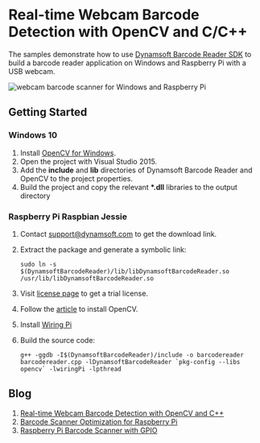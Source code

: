 # Real-time Webcam Barcode Detection with OpenCV and C/C++

The samples demonstrate how to use [Dynamsoft Barcode Reader SDK](http://www.dynamsoft.com/Products/Dynamic-Barcode-Reader.aspx) to build a barcode reader application on Windows and Raspberry Pi with a USB webcam.

![webcam barcode scanner for Windows and Raspberry Pi](http://www.codepool.biz/wp-content/uploads/2016/05/dbr_opencv_cplusplus.png)

## Getting Started
### Windows 10
1. Install [OpenCV for Windows](http://opencv.org/downloads.html).
2. Open the project with Visual Studio 2015.
3. Add the **include** and **lib** directories of Dynamsoft Barcode Reader and OpenCV to the project properties.
4. Build the project and copy the relevant **\*.dll** libraries to the output directory

### Raspberry Pi Raspbian Jessie
1. Contact [support@dynamsoft.com](mailto:support@dynamsoft.com) to get the download link.
2. Extract the package and generate a symbolic link:

    ```
    sudo ln -s $(DynamsoftBarcodeReader)/lib/libDynamsoftBarcodeReader.so /usr/lib/libDynamsoftBarcodeReader.so
    ```
3. Visit [license page](http://www.dynamsoft.com/CustomerPortal/Account/GetTrialLicense.aspx?Product=DBR) to get a trial license.
4. Follow the [article](http://www.pyimagesearch.com/2015/10/26/how-to-install-opencv-3-on-raspbian-jessie/) to install OpenCV.
5. Install [Wiring Pi](http://wiringpi.com/download-and-install/) 
6. Build the source code:

   ```
   g++ -ggdb -I$(DynamsoftBarcodeReader)/include -o barcodereader barcodereader.cpp -lDynamsoftBarcodeReader `pkg-config --libs opencv` -lwiringPi -lpthread
   ```

## Blog
1. [Real-time Webcam Barcode Detection with OpenCV and C++](http://www.codepool.biz/webcam-barcode-detection-opencv-cplusplus.html)
2. [Barcode Scanner Optimization for Raspberry Pi](http://www.codepool.biz/raspberrypi-barcode-scanner-optimization.html)
3. [Raspberry Pi Barcode Scanner with GPIO](http://www.codepool.biz/raspberry-pi-barcode-scanner-gpio.html)
   
